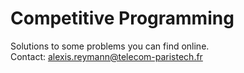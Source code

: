 # Competitive Programming

Solutions to some problems you can find online.<br>
Contact: alexis.reymann@telecom-paristech.fr